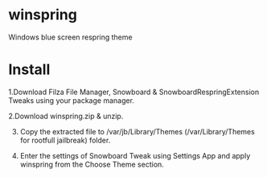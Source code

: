 # winspring
Windows blue screen respring theme

# Install

1.Download Filza File Manager, Snowboard & SnowboardRespringExtension Tweaks using your package manager.

2.Download winspring.zip & unzip.

3. Copy the extracted file to /var/jb/Library/Themes (/var/Library/Themes for rootfull jailbreak) folder.

4. Enter the settings of Snowboard Tweak using Settings App and apply winspring from the Choose Theme section.
